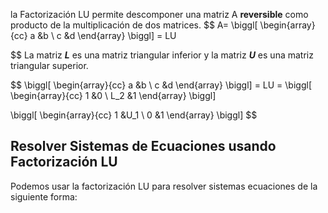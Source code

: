 la Factorización LU permite descomponer una matriz A **reversible** como producto de la multiplicación de dos matrices.
$$
A=
\biggl[
\begin{array}{cc}
a &b \\
c &d
\end{array}
\biggl]
= LU

$$
La matriz ***L*** es una matriz triangular inferior y la matriz ***U*** es una matriz triangular superior.

$$
\biggl[
\begin{array}{cc}
a &b \\
c &d
\end{array}
\biggl]
= LU = 
\biggl[
\begin{array}{cc}
1 &0 \\
L_2 &1
\end{array}
\biggl]

\biggl[
\begin{array}{cc}
1 &U_1 \\
0 &1
\end{array}
\biggl]
$$
## Resolver Sistemas de Ecuaciones usando Factorización LU

Podemos usar la factorización LU para resolver sistemas ecuaciones de la siguiente forma:

